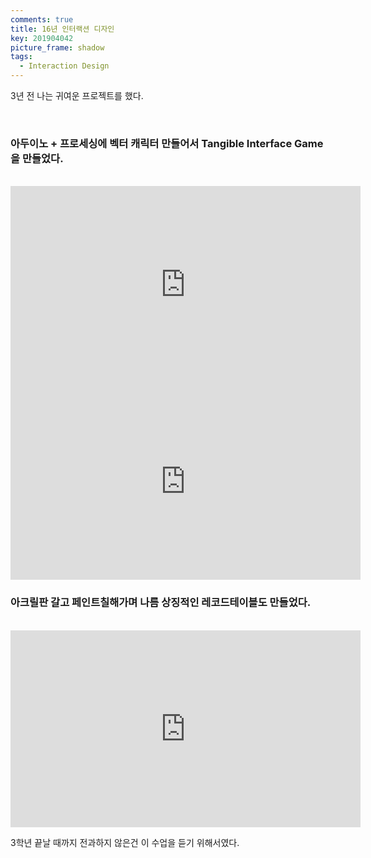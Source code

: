 ```yaml
---
comments: true
title: 16년 인터랙션 디자인
key: 201904042
picture_frame: shadow
tags:
  - Interaction Design
---
```


3년 전 나는 귀여운 프로젝트를 했다.

<!--more-->

<br>

### 아두이노 + 프로세싱에 벡터 캐릭터 만들어서 Tangible Interface Game을 만들었다.

<br>

<iframe width="560" height="315"
src="https://www.youtube.com/embed/lmcMDrNQHzc" 
frameborder="0" 
allow="accelerometer; autoplay; encrypted-media; gyroscope; picture-in-picture" 
allowfullscreen></iframe>


<iframe width="560" height="315"
src="https://www.youtube.com/embed/vrx2EHPDHF8" 
frameborder="0" 
allow="accelerometer; autoplay; encrypted-media; gyroscope; picture-in-picture" 
allowfullscreen></iframe>


### 아크릴판 갈고 페인트칠해가며 나름 상징적인 레코드테이블도 만들었다.

<br>

<iframe width="560" height="315"
src="https://www.youtube.com/embed/HoidYi0aBgU" 
frameborder="0" 
allow="accelerometer; autoplay; encrypted-media; gyroscope; picture-in-picture" 
allowfullscreen></iframe>

<br>

3학년 끝날 때까지 전과하지 않은건 이 수업을 듣기 위해서였다.
